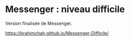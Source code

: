 # Messenger : niveau difficile

Version finalisée de Messenger.

https://brahimchah.github.io/Messenger-Difficile/
